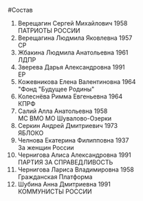#Состав
1. Верещагин Сергей Михайлович 1958   
    ПАТРИОТЫ РОССИИ
2. Верещагина Людмила Яковлевна 1957   
    СР
3. Жбакина Людмила Анатольевна 1961   
    ЛДПР
4. Зверева Дарья Александровна 1991   
    ЕР
5. Кожевникова Елена Валентиновна 1964   
    "Фонд "Будущее Родины"
6. Колеснёва Римма Евгеньевна 1964   
    КПРФ
7. Салий Алла Анатольевна 1958   
    МС ВМО МО Шувалово-Озерки
8. Серкин Андрей Дмитриевич 1973   
    ЯБЛОКО
9. Челнова Екатерина Филипповна 1937   
    За женщин России
10. Чернигова Алиса Александровна 1991   
    ПАРТИЯ ЗА СПРАВЕДЛИВОСТЬ
11. Чернигова Лариса Владимировна 1958   
    Гражданская Платформа
12. Шубина Анна Дмитриевна 1991   
    КОММУНИСТЫ РОССИИ
